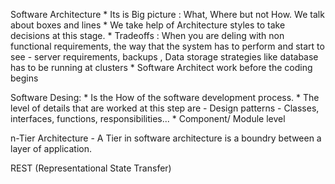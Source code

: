 Software Architecture
	* Its is Big picture : What, Where but not How. We talk about boxes and lines
	* We take help of Architecture styles to take decisions at this stage.
	* Tradeoffs : When you are deling with non functional requirements, the way that the system has to perform and start to see 
		- server requirements, backups , Data storage strategies like database has to be running at clusters
	* Software Architect work before the coding begins


Software Desing:
	* Is the How of the software development process.
	* The level of details that are worked at this step are 
		- Design patterns
		- Classes, interfaces, functions, responsibilities...
	* Component/ Module level

n-Tier Architecture
	- A Tier in software architecture is a boundry between a layer of application.
	
REST (Representational State Transfer)
	
	
	
	
		
